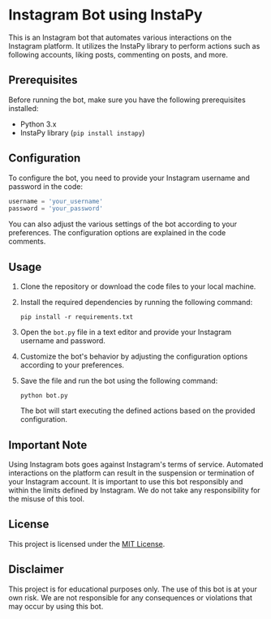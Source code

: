 # Instagram Bot using InstaPy

This is an Instagram bot that automates various interactions on the Instagram platform. It utilizes the InstaPy library to perform actions such as following accounts, liking posts, commenting on posts, and more.

## Prerequisites

Before running the bot, make sure you have the following prerequisites installed:

- Python 3.x
- InstaPy library (`pip install instapy`)

## Configuration

To configure the bot, you need to provide your Instagram username and password in the code:

```python
username = 'your_username'
password = 'your_password'
```

You can also adjust the various settings of the bot according to your preferences. The configuration options are explained in the code comments.

## Usage

1. Clone the repository or download the code files to your local machine.

2. Install the required dependencies by running the following command:

   ```
   pip install -r requirements.txt
   ```

3. Open the `bot.py` file in a text editor and provide your Instagram username and password.

4. Customize the bot's behavior by adjusting the configuration options according to your preferences.

5. Save the file and run the bot using the following command:

   ```
   python bot.py
   ```

   The bot will start executing the defined actions based on the provided configuration.

## Important Note

Using Instagram bots goes against Instagram's terms of service. Automated interactions on the platform can result in the suspension or termination of your Instagram account. It is important to use this bot responsibly and within the limits defined by Instagram. We do not take any responsibility for the misuse of this tool.

## License

This project is licensed under the [MIT License](LICENSE).

## Disclaimer

This project is for educational purposes only. The use of this bot is at your own risk. We are not responsible for any consequences or violations that may occur by using this bot.
